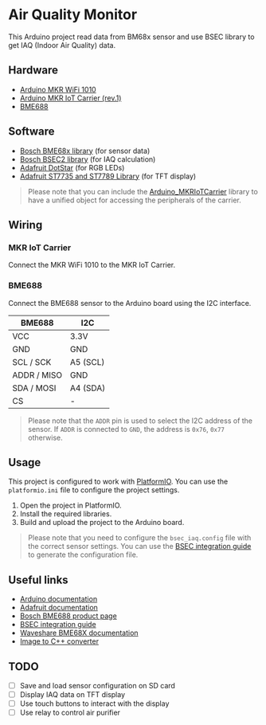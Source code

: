 # Air Quality Monitor

This Arduino project read data from BM68x sensor and use BSEC library to get IAQ (Indoor Air Quality) data.

## Hardware

- [Arduino MKR WiFi 1010](https://docs.arduino.cc/hardware/mkr-wifi-1010)
- [Arduino MKR IoT Carrier (rev.1)](https://docs.arduino.cc/hardware/mkr-iot-carrier)
- [BME688](https://www.bosch-sensortec.com/products/environmental-sensors/gas-sensors/bme688/)

## Software

- [Bosch BME68x library](https://github.com/boschsensortec/Bosch-BME68x-Library) (for sensor data)
- [Bosch BSEC2 library](https://github.com/boschsensortec/Bosch-BSEC2-Library) (for IAQ calculation)
- [Adafruit DotStar](https://github.com/adafruit/Adafruit_DotStar) (for RGB LEDs)
- [Adafruit ST7735 and ST7789 Library](https://github.com/adafruit/Adafruit-ST7735-Library) (for TFT display)

> Please note that you can include the [Arduino_MKRIoTCarrier](https://github.com/arduino-libraries/Arduino_MKRIoTCarrier) library to have a unified object for accessing the peripherals of the carrier.

## Wiring

### MKR IoT Carrier

Connect the MKR WiFi 1010 to the MKR IoT Carrier.

### BME688

Connect the BME688 sensor to the Arduino board using the I2C interface.

| BME688      | I2C      |
| ----------- | -------- |
| VCC         | 3.3V     |
| GND         | GND      |
| SCL / SCK   | A5 (SCL) |
| ADDR / MISO | GND      |
| SDA / MOSI  | A4 (SDA) |
| CS          | -        |

> Please note that the `ADDR` pin is used to select the I2C address of the sensor. If `ADDR` is connected to `GND`, the address is `0x76`, `0x77` otherwise.

## Usage

This project is configured to work with [PlatformIO](https://platformio.org). You can use the `platformio.ini` file to configure the project settings.

1. Open the project in PlatformIO.
2. Install the required libraries.
3. Build and upload the project to the Arduino board.

> Please note that you need to configure the `bsec_iaq.config` file with the correct sensor settings. You can use the [BSEC integration guide](doc/BST-BME-Integration-Guide-AN011-50.pdf) to generate the configuration file.

## Useful links

- [Arduino documentation](https://docs.arduino.cc)
- [Adafruit documentation](https://learn.adafruit.com)
- [Bosch BME688 product page](https://www.bosch-sensortec.com/products/environmental-sensors/gas-sensors/bme688/)
- [BSEC integration guide](doc/BST-BME-Integration-Guide-AN011-50.pdf)
- [Waveshare BME68X documentation](https://www.waveshare.com/wiki/BME680_Environmental_Sensor)
- [Image to C++ converter](https://javl.github.io/image2cpp)

## TODO

- [ ] Save and load sensor configuration on SD card
- [ ] Display IAQ data on TFT display
- [ ] Use touch buttons to interact with the display
- [ ] Use relay to control air purifier
